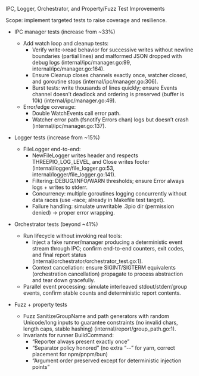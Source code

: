 IPC, Logger, Orchestrator, and Property/Fuzz Test Improvements

Scope: implement targeted tests to raise coverage and resilience.

- IPC manager tests (increase from ~33%)
  - Add watch loop and cleanup tests:
    - Verify write→read behavior for successive writes without newline boundaries (partial lines) and malformed JSON dropped with debug logs (internal/ipc/manager.go:99, internal/ipc/manager.go:164).
    - Ensure Cleanup closes channels exactly once, watcher closed, and goroutine stops (internal/ipc/manager.go:306).
    - Burst tests: write thousands of lines quickly; ensure Events channel doesn’t deadlock and ordering is preserved (buffer is 10k) (internal/ipc/manager.go:49).
  - Error/edge coverage:
    - Double WatchEvents call error path.
    - Watcher error path (fsnotify Errors chan) logs but doesn’t crash (internal/ipc/manager.go:137).

- Logger tests (increase from ~15%)
  - FileLogger end-to-end:
    - NewFileLogger writes header and respects THREEPIO_LOG_LEVEL, and Close writes footer (internal/logger/file_logger.go:53, internal/logger/file_logger.go:141).
    - Filtering: DEBUG/INFO/WARN thresholds; ensure Error always logs + writes to stderr.
    - Concurrency: multiple goroutines logging concurrently without data races (use -race; already in Makefile test target).
    - Failure handling: simulate unwritable .3pio dir (permission denied) → proper error wrapping.

- Orchestrator tests (beyond ~41%)
  - Run lifecycle without invoking real tools:
    - Inject a fake runner/manager producing a deterministic event stream through IPC; confirm end-to-end counters, exit codes, and final report status (internal/orchestrator/orchestrator_test.go:1).
    - Context cancellation: ensure SIGINT/SIGTERM equivalents (orchestration cancellation) propagate to process abstraction and tear down gracefully.
  - Parallel event processing: simulate interleaved stdout/stderr/group events, confirm stable counts and deterministic report contents.

- Fuzz + property tests
  - Fuzz SanitizeGroupName and path generators with random Unicode/long inputs to guarantee constraints (no invalid chars, length caps, stable hashing) (internal/report/group_path.go:1).
  - Invariants for runner BuildCommand:
    - “Reporter always present exactly once”
    - “Separator policy honored” (no extra “--” for yarn, correct placement for npm/pnpm/bun)
    - “Argument order preserved except for deterministic injection points”

